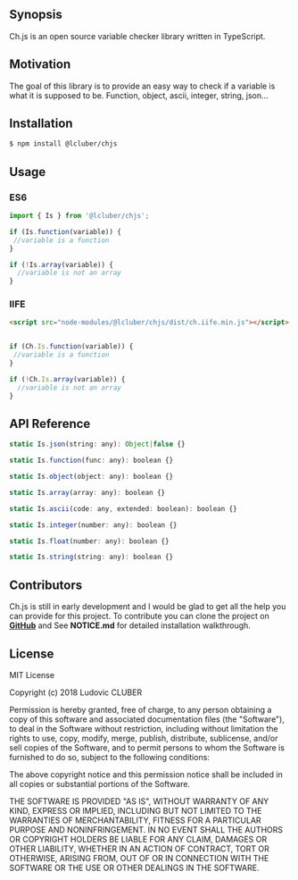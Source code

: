 ## Synopsis

Ch.js is an open source variable checker library written in TypeScript.

## Motivation

The goal of this library is to provide an easy way to check if a variable is what it is supposed to be. Function, object, ascii, integer, string, json...

## Installation

```bash
$ npm install @lcluber/chjs
```

## Usage

### ES6

```javascript
import { Is } from '@lcluber/chjs';

if (Is.function(variable)) {
 //variable is a function
}

if (!Is.array(variable)) {
  //variable is not an array
}
```

### IIFE

```html
<script src="node-modules/@lcluber/chjs/dist/ch.iife.min.js"></script>
```

```javascript

if (Ch.Is.function(variable)) {
 //variable is a function
}

if (!Ch.Is.array(variable)) {
  //variable is not an array
}
```

## API Reference

```javascript
static Is.json(string: any): Object|false {}

static Is.function(func: any): boolean {}

static Is.object(object: any): boolean {}

static Is.array(array: any): boolean {}

static Is.ascii(code: any, extended: boolean): boolean {}

static Is.integer(number: any): boolean {}

static Is.float(number: any): boolean {}

static Is.string(string: any): boolean {}
```

## Contributors

Ch.js is still in early development and I would be glad to get all the help you can provide for this project.
To contribute you can clone the project on **[GitHub](https://github.com/LCluber/Ch.js)** and See **NOTICE.md** for detailed installation walkthrough.

## License

MIT License

Copyright (c) 2018 Ludovic CLUBER

Permission is hereby granted, free of charge, to any person obtaining a copy
of this software and associated documentation files (the "Software"), to deal
in the Software without restriction, including without limitation the rights
to use, copy, modify, merge, publish, distribute, sublicense, and/or sell
copies of the Software, and to permit persons to whom the Software is
furnished to do so, subject to the following conditions:

The above copyright notice and this permission notice shall be included in all
copies or substantial portions of the Software.

THE SOFTWARE IS PROVIDED "AS IS", WITHOUT WARRANTY OF ANY KIND, EXPRESS OR
IMPLIED, INCLUDING BUT NOT LIMITED TO THE WARRANTIES OF MERCHANTABILITY,
FITNESS FOR A PARTICULAR PURPOSE AND NONINFRINGEMENT. IN NO EVENT SHALL THE
AUTHORS OR COPYRIGHT HOLDERS BE LIABLE FOR ANY CLAIM, DAMAGES OR OTHER
LIABILITY, WHETHER IN AN ACTION OF CONTRACT, TORT OR OTHERWISE, ARISING FROM,
OUT OF OR IN CONNECTION WITH THE SOFTWARE OR THE USE OR OTHER DEALINGS IN THE
SOFTWARE.
